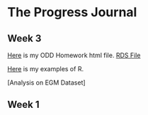 # The Progress Journal

## Week 3

[Here](odd.html) is my ODD Homework html file. [RDS File](files/odd_car_sales_data_jan_17.rds)

[Here](files/AboutR.html) is my examples of R.

[Analysis on EGM Dataset]

## Week 1
